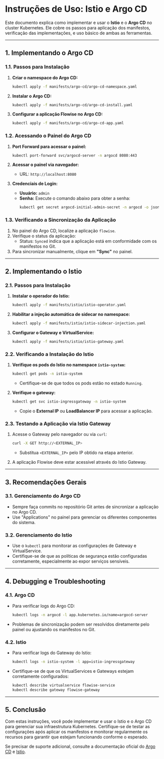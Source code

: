 # Instruções de Uso: Istio e Argo CD

Este documento explica como implementar e usar o **Istio** e o **Argo CD** no cluster Kubernetes. Ele cobre os passos para aplicação dos manifestos, verificação das implementações, e uso básico de ambas as ferramentas.

---

## **1. Implementando o Argo CD**

### **1.1. Passos para Instalação**
1. **Criar o namespace do Argo CD:**
   ```bash
   kubectl apply -f manifests/argo-cd/argo-cd-namespace.yaml
   ```

2. **Instalar o Argo CD:**
   ```bash
   kubectl apply -f manifests/argo-cd/argo-cd-install.yaml
   ```

3. **Configurar a aplicação Flowise no Argo CD:**
   ```bash
   kubectl apply -f manifests/argo-cd/argo-cd-app.yaml
   ```

### **1.2. Acessando o Painel do Argo CD**
1. **Port Forward para acessar o painel:**
   ```bash
   kubectl port-forward svc/argocd-server -n argocd 8080:443
   ```

2. **Acessar o painel via navegador:**
   - URL: `http://localhost:8080`

3. **Credenciais de Login:**
   - **Usuário:** `admin`
   - **Senha:** Execute o comando abaixo para obter a senha:
     ```bash
     kubectl get secret argocd-initial-admin-secret -n argocd -o jsonpath="{.data.password}" | base64 -d
     ```

### **1.3. Verificando a Sincronização da Aplicação**
1. No painel do Argo CD, localize a aplicação `flowise`.
2. Verifique o status da aplicação:
   - Status: `Synced` indica que a aplicação está em conformidade com os manifestos no Git.
3. Para sincronizar manualmente, clique em **"Sync"** no painel.

---

## **2. Implementando o Istio**

### **2.1. Passos para Instalação**
1. **Instalar o operador do Istio:**
   ```bash
   kubectl apply -f manifests/istio/istio-operator.yaml
   ```

2. **Habilitar a injeção automática de sidecar no namespace:**
   ```bash
   kubectl apply -f manifests/istio/istio-sidecar-injection.yaml
   ```

3. **Configurar o Gateway e VirtualService:**
   ```bash
   kubectl apply -f manifests/istio/istio-gateway.yaml
   ```

### **2.2. Verificando a Instalação do Istio**
1. **Verifique os pods do Istio no namespace `istio-system`:**
   ```bash
   kubectl get pods -n istio-system
   ```
   - Certifique-se de que todos os pods estão no estado `Running`.

2. **Verifique o gateway:**
   ```bash
   kubectl get svc istio-ingressgateway -n istio-system
   ```
   - Copie o **External IP** ou **LoadBalancer IP** para acessar a aplicação.

### **2.3. Testando a Aplicação via Istio Gateway**
1. Acesse o Gateway pelo navegador ou via `curl`:
   ```bash
   curl -X GET http://<EXTERNAL_IP>
   ```
   - Substitua `<EXTERNAL_IP>` pelo IP obtido na etapa anterior.

2. A aplicação Flowise deve estar acessível através do Istio Gateway.

---

## **3. Recomendações Gerais**

### **3.1. Gerenciamento do Argo CD**
- Sempre faça commits no repositório Git antes de sincronizar a aplicação no Argo CD.
- Use "Applications" no painel para gerenciar os diferentes componentes do sistema.

### **3.2. Gerenciamento do Istio**
- Use o `kubectl` para monitorar as configurações de Gateway e VirtualService.
- Certifique-se de que as políticas de segurança estão configuradas corretamente, especialmente ao expor serviços sensíveis.

---

## **4. Debugging e Troubleshooting**

### **4.1. Argo CD**
- Para verificar logs do Argo CD:
  ```bash
  kubectl logs -n argocd -l app.kubernetes.io/name=argocd-server
  ```
- Problemas de sincronização podem ser resolvidos diretamente pelo painel ou ajustando os manifestos no Git.

### **4.2. Istio**
- Para verificar logs do Gateway do Istio:
  ```bash
  kubectl logs -n istio-system -l app=istio-ingressgateway
  ```
- Certifique-se de que os VirtualServices e Gateways estejam corretamente configurados:
  ```bash
  kubectl describe virtualservice flowise-service
  kubectl describe gateway flowise-gateway
  ```

---

## **5. Conclusão**
Com estas instruções, você pode implementar e usar o Istio e o Argo CD para gerenciar sua infraestrutura Kubernetes. Certifique-se de testar as configurações após aplicar os manifestos e monitorar regularmente os recursos para garantir que estejam funcionando conforme o esperado.

Se precisar de suporte adicional, consulte a documentação oficial do [Argo CD](https://argo-cd.readthedocs.io) e [Istio](https://istio.io).

